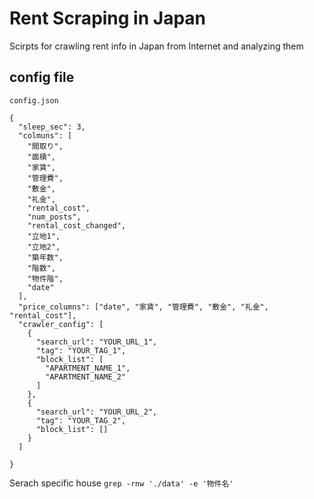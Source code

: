 # Rent Scraping in Japan

Scirpts for crawling rent info in Japan from Internet and analyzing them

## config file

`config.json`

```
{
  "sleep_sec": 3,
  "colmuns": [
    "間取り",
    "面積",
    "家賃",
    "管理費",
    "敷金",
    "礼金",
    "rental_cost",
    "num_posts",
    "rental_cost_changed",
    "立地1",
    "立地2",
    "築年数",
    "階数",
    "物件階",
    "date"
  ],
  "price_columns": ["date", "家賃", "管理費", "敷金", "礼金", "rental_cost"],
  "crawler_config": [
    {
      "search_url": "YOUR_URL_1",
      "tag": "YOUR_TAG_1",
      "block_list": [
        "APARTMENT_NAME_1",
        "APARTMENT_NAME_2"
      ]
    },
    {
      "search_url": "YOUR_URL_2",
      "tag": "YOUR_TAG_2",
      "block_list": []
    }
  ]

}
```

Serach specific house `grep -rnw './data' -e '物件名'`
